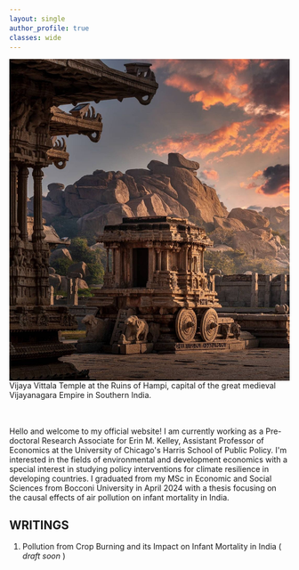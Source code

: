 ```yaml
---
layout: single
author_profile: true
classes: wide
---
```

<img style="float: right;" src="\assets\images\vittala.png">
<figcaption>Vijaya Vittala Temple at the Ruins of Hampi, capital of the great medieval Vijayanagara Empire in Southern India.</figcaption>

<br/><br/>
Hello and welcome to my official website! I am currently working as a Pre-doctoral Research Associate for Erin M. Kelley, Assistant Professor of Economics at the University of Chicago's Harris School of Public Policy. I'm interested in the fields of environmental and development economics with a special interest in studying policy interventions for climate resilience in developing countries. I graduated from my MSc in Economic and Social Sciences from Bocconi University in April 2024 with a thesis focusing on the causal effects of air pollution on infant mortality in India.

## WRITINGS
1. Pollution from Crop Burning and its Impact on Infant Mortality in India ( *draft soon* )

